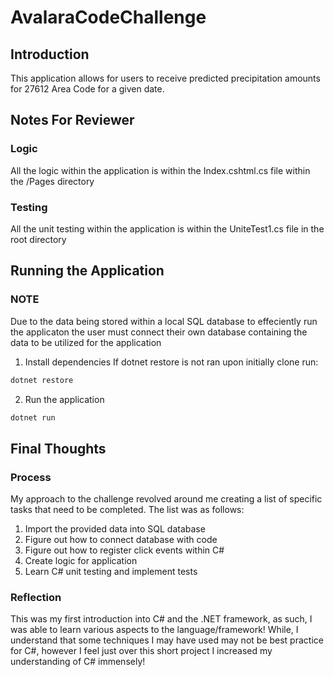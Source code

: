 # AvalaraCodeChallenge

## Introduction
This application allows for users to receive predicted precipitation amounts for 27612 Area Code for a given date.

## Notes For Reviewer
### Logic
All the logic within the application is within the Index.cshtml.cs file within the /Pages directory
### Testing
All the unit testing within the application is within the UniteTest1.cs file in the root directory

## Running the Application
### **NOTE**
Due to the data being stored within a local SQL database to effeciently run the applicaton the user must connect their own database containing the data to be utilized for the application

1. Install dependencies
If dotnet restore is not ran upon initially clone run:
```bash
dotnet restore
```
2. Run the application
```bash
dotnet run
```

## Final Thoughts
### Process
My approach to the challenge revolved around me creating a list of specific tasks that need to be completed. The list was as follows:
1. Import the provided data into SQL database
2. Figure out how to connect database with code
3. Figure out how to register click events within C#
4. Create logic for application
5. Learn C# unit testing and implement tests

### Reflection
This was my first introduction into C# and the .NET framework, as such, I was able to learn various aspects to the language/framework! While, I understand that some techniques I may have used may not be best practice for C#, however I feel just over this short project I increased my understanding of C# immensely!
